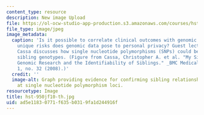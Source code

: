 ```yaml
---
content_type: resource
description: New image Upload
file: https://ol-ocw-studio-app-production.s3.amazonaws.com/courses/hst-950j-biomedical-computing-fall-2010/ad5e11830771f635b0319fa1d244916f_hst-950jf10-th.jpg
file_type: image/jpeg
image_metadata:
  caption: 'Is it possible to correlate clinical outcomes with genomic data? What
    unique risks does genomic data pose to personal privacy? Guest lecturer Christopher
    Cassa discusses how single nucleotide polymorphisms (SNPs) could be used to identify
    sibling genotypes. (Figure from Cassa, Christopher A. et al. "My Sister''s Keeper?:
    Genomic Research and the Identifiability of Siblings." _BMC Medical Genomics_
    1, no. 32 (2008).)'
  credit: ''
  image-alt: Graph providing evidence for confirming sibling relationship given matches
    at single nucleotide polymorphism loci.
resourcetype: Image
title: hst-950jf10-th.jpg
uid: ad5e1183-0771-f635-b031-9fa1d244916f
---
```

